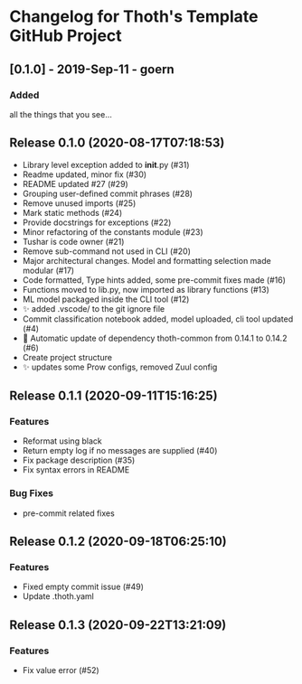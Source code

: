 # Changelog for Thoth's Template GitHub Project

## [0.1.0] - 2019-Sep-11 - goern

### Added

all the things that you see...

## Release 0.1.0 (2020-08-17T07:18:53)
* Library level exception added to __init__.py (#31)
* Readme updated, minor fix (#30)
* README updated #27 (#29)
* Grouping user-defined commit phrases (#28)
* Remove unused imports (#25)
* Mark static methods (#24)
* Provide docstrings for exceptions (#22)
* Minor refactoring of the constants module (#23)
* Tushar is code owner (#21)
* Remove sub-command not used in CLI (#20)
* Major architectural changes. Model and formatting selection made modular (#17)
* Code formatted, Type hints added, some pre-commit fixes made (#16)
* Functions moved to lib.py, now imported as library functions  (#13)
* ML model packaged inside the CLI tool (#12)
* :sparkles: added .vscode/ to the git ignore file
* Commit classification notebook added, model uploaded, cli tool updated (#4)
* :pushpin: Automatic update of dependency thoth-common from 0.14.1 to 0.14.2 (#6)
* Create project structure
* :sparkles: updates some Prow configs, removed Zuul config

## Release 0.1.1 (2020-09-11T15:16:25)
### Features
* Reformat using black
* Return empty log if no messages are supplied (#40)
* Fix package description (#35)
* Fix syntax errors in README
### Bug Fixes
* pre-commit related fixes

## Release 0.1.2 (2020-09-18T06:25:10)
### Features
* Fixed empty commit issue (#49)
* Update .thoth.yaml

## Release 0.1.3 (2020-09-22T13:21:09)
### Features
* Fix value error (#52)
